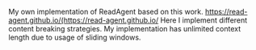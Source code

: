 My own implementation of ReadAgent based on this work. https://read-agent.github.io/(https://read-agent.github.io/
Here I implement different content breaking strategies.
My implementation has unlimited context length due to usage of sliding windows.
